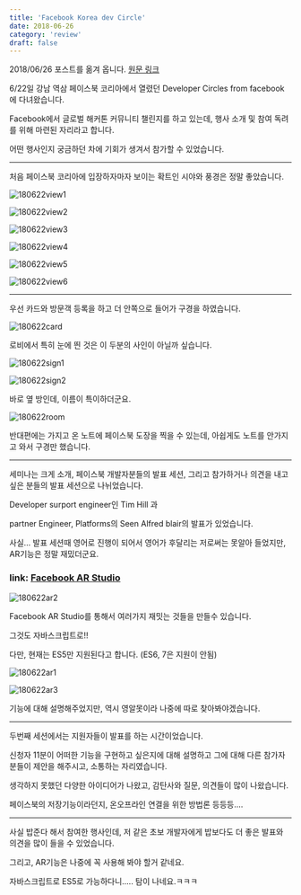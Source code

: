 ```yaml
---
title: 'Facebook Korea dev Circle'
date: 2018-06-26
category: 'review'
draft: false
---
```


2018/06/26 포스트를 옮겨 옵니다. [원문 링크](https://github.com/bluelion2/bluelion2.github/blob/master/_posts/2018-06-23-%ED%8E%98%EC%9D%B4%EC%8A%A4%EB%B6%81%20Developer%20Circle.md)

6/22일 강남 역삼 페이스북 코리아에서 열렸던 Developer Circles from facebook에 다녀왔습니다.

Facebook에서 글로벌 해커톤 커뮤니티 챌린지를 하고 있는데, 행사 소개 및 참여 독려를 위해 마련된 자리라고 합니다.

어떤 행사인지 궁금하던 차에 기회가 생겨서 참가할 수 있었습니다.

---

처음 페이스북 코리아에 입장하자마자 보이는 확트인 시야와 풍경은 정말 좋았습니다.

![180622view1](https://user-images.githubusercontent.com/34129711/49687653-7f327e00-fb49-11e8-88ce-1f09264d25e4.png)

![180622view2](https://user-images.githubusercontent.com/34129711/49687658-9ec9a680-fb49-11e8-9c67-a94b74893dc8.png)

![180622view3](https://user-images.githubusercontent.com/34129711/49687663-a8530e80-fb49-11e8-93c2-b17492554ca1.png)

![180622view4](https://user-images.githubusercontent.com/34129711/49687665-b99c1b00-fb49-11e8-9543-512f9206ce03.png)

![180622view5](https://user-images.githubusercontent.com/34129711/49687666-bacd4800-fb49-11e8-809f-9eb49fcac4a7.png)

![180622view6](https://user-images.githubusercontent.com/34129711/49687667-bc970b80-fb49-11e8-8e9f-e05160b25d54.png)

---

우선 카드와 방문객 등록을 하고 더 안쪽으로 들어가 구경을 하였습니다.

![180622card](https://user-images.githubusercontent.com/34129711/49687674-d0427200-fb49-11e8-8b57-ed43ccfc40b7.png)

로비에서 특히 눈에 띈 것은 이 두분의 사인이 아닐까 싶습니다.

![180622sign1](https://user-images.githubusercontent.com/34129711/49687676-d0db0880-fb49-11e8-87bd-33407f8c4cd6.png)

![180622sign2](https://user-images.githubusercontent.com/34129711/49687677-d0db0880-fb49-11e8-9669-9dd388e238d3.png)

바로 옆 방인데, 이름이 특이하더군요.

![180622room](https://user-images.githubusercontent.com/34129711/49687675-d0db0880-fb49-11e8-9704-01dd537ccb45.png)

반대편에는 가지고 온 노트에 페이스북 도장을 찍을 수 있는데, 아쉽게도 노트를 안가지고 와서 구경만 했습니다.

---

세미나는 크게 소개, 페이스북 개발자분들의 발표 세션, 그리고 참가하거나 의견을 내고싶은 분들의 발표 세션으로 나뉘었습니다.

Developer surport engineer인 Tim Hill 과

partner Engineer, Platforms의 Seen Alfred blair의 발표가 있었습니다.

사실... 발표 세션때 영어로 진행이 되어서 영어가 후달리는 저로써는 못알아 들었지만, AR기능은 정말 재밌더군요.

### link: [Facebook AR Studio](https://developers.facebook.com/products/ar-studio)

![180622ar2](https://user-images.githubusercontent.com/34129711/49687642-53af9380-fb49-11e8-9097-1f6329feaebd.png)

Facebook AR Studio를 통해서 여러가지 재밋는 것들을 만들수 있습니다.

그것도 자바스크립트로!!

다만, 현재는 ES5만 지원된다고 합니다. (ES6, 7은 지원이 안됨)

![180622ar1](https://user-images.githubusercontent.com/34129711/49687637-4397b400-fb49-11e8-8dd5-308f7c9d62ff.png)

![180622ar3](https://user-images.githubusercontent.com/34129711/49687649-69bd5400-fb49-11e8-8f9b-228c766312ca.png)

기능에 대해 설명해주었지만, 역시 영알못이라 나중에 따로 찾아봐야겠습니다.

---

두번째 세션에서는 지원자들이 발표를 하는 시간이었습니다.

신청자 11분이 어떠한 기능을 구현하고 싶은지에 대해 설명하고 그에 대해 다른 참가자분들이 제안을 해주시고, 소통하는 자리였습니다.

생각하지 못했던 다양한 아이디어가 나왔고, 감탄사와 질문, 의견들이 많이 나왔습니다.

페이스북의 저장기능이라던지, 온오프라인 연결을 위한 방법론 등등등....

---

사실 밥준다 해서 참여한 행사인데, 저 같은 초보 개발자에게 밥보다도 더 좋은 발표와 의견을 많이 들을 수 있었습니다.

그리고, AR기능은 나중에 꼭 사용해 봐야 할거 같네요.

자바스크립트로 ES5로 가능하다니..... 탐이 나네요.ㅋㅋㅋ
